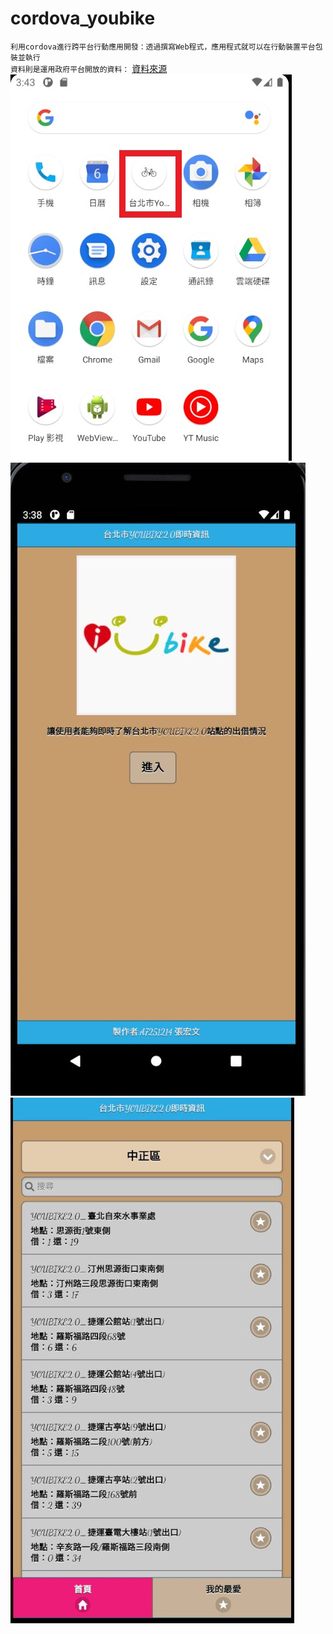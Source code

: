 # cordova_youbike
  `利用cordova進行跨平台行動應用開發：透過撰寫Web程式，應用程式就可以在行動裝置平台包裝並執行`  
  `資料則是運用政府平台開放的資料：` [資料來源](https://data.gov.tw/dataset/137993)   
![image](https://github.com/Gamespr/cordova_youbike/blob/main/www/img/youbike5.jpg)
![image](https://github.com/Gamespr/cordova_youbike/blob/main/www/img/youbike.JPG)
![image](https://github.com/Gamespr/cordova_youbike/blob/main/www/img/youbike1.JPG)
